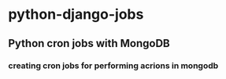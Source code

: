 # python-django-jobs
## Python cron jobs with MongoDB
### creating cron jobs for performing acrions in mongodb
